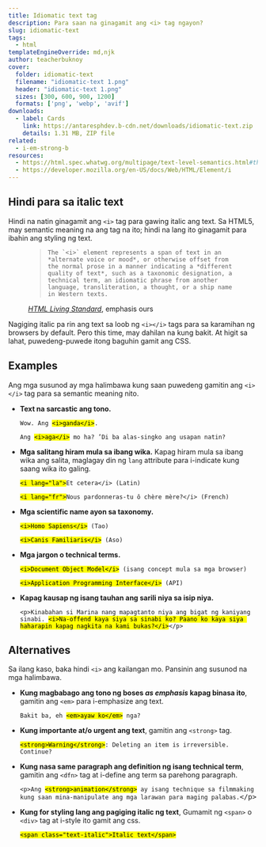 ```yaml
---
title: Idiomatic text tag
description: Para saan na ginagamit ang <i> tag ngayon?
slug: idiomatic-text
tags:
  - html
templateEngineOverride: md,njk
author: teacherbuknoy
cover:
  folder: idiomatic-text
  filename: "idiomatic-text 1.png"
  header: "idiomatic-text 1.png"
  sizes: [300, 600, 900, 1200]
  formats: ['png', 'webp', 'avif']
downloads:
  - label: Cards
    link: https://antaresphdev.b-cdn.net/downloads/idiomatic-text.zip
    details: 1.31 MB, ZIP file
related:
  - i-em-strong-b
resources:
  - https://html.spec.whatwg.org/multipage/text-level-semantics.html#the-i-element
  - https://developer.mozilla.org/en-US/docs/Web/HTML/Element/i
---
```


## Hindi para sa italic text

Hindi na natin ginagamit ang `<i>` tag para gawing italic ang text. Sa HTML5, may semantic meaning na ang tag na ito; hindi na lang ito ginagamit para ibahin ang styling ng text.

<figure class="quote">
  <blockquote>
    
    The `<i>` element represents a span of text in an *alternate voice or mood*, or otherwise offset from the normal prose in a manner indicating a *different quality of text*, such as a taxonomic designation, a technical term, an idiomatic phrase from another language, transliteration, a thought, or a ship name in Western texts.
  
  </blockquote>
  <figcaption>
    <cite><a href="https://html.spec.whatwg.org/multipage/text-level-semantics.html#the-i-element">HTML Living Standard</a></cite>, emphasis ours
  </figcaption>
</figure>

Nagiging italic pa rin ang text sa loob ng `<i></i>` tags para sa karamihan ng browsers by default. Pero this time, may dahilan na kung bakit. At higit sa lahat, puwedeng-puwede itong baguhin gamit ang CSS.

## Examples

Ang mga susunod ay mga halimbawa kung saan puwedeng gamitin ang `<i></i>` tag para sa semantic meaning nito.

<ul class="list--success">
  <li>
    <b>Text na sarcastic ang tono.</b>
    <pre><code>Wow. Ang <mark>&lt;i>ganda&lt;/i></mark>.</code></pre>
    <pre><code>Ang <mark>&lt;i>aga&lt;/i></mark> mo ha? ’Di ba alas-singko ang usapan natin?</code></pre>
  </li>
  <li>
    <b>Mga salitang hiram mula sa ibang wika.</b> Kapag hiram mula sa ibang wika ang salita, maglagay din ng <code>lang</code> attribute para i-indicate kung saang wika ito galing.
    <pre><code><mark>&lt;i lang="la"></mark>Et cetera&lt;/i> (Latin)</code></pre>
    <pre><code><mark>&lt;i lang="fr"></mark>Nous pardonneras-tu ô chère mère?&lt;/i> (French)</code></pre>
  </li>
  <li>
    <b>Mga scientific name ayon sa taxonomy.</b>
    <pre><code><mark>&lt;i>Homo Sapiens&lt;/i></mark> (Tao)</code></pre>
    <pre><code><mark>&lt;i>Canis Familiaris&lt;/i></mark> (Aso)</code></pre>
  </li>
  <li>
    <b>Mga jargon o technical terms.</b>
    <pre><code><mark>&lt;i>Document Object Model&lt;/i></mark> (isang concept mula sa mga browser)</code></pre>
    <pre><code><mark>&lt;i>Application Programming Interface&lt;/i></mark> (<abbr>API</abbr>)</code></pre>
  </li>
  <li>
    <b>Kapag kausap ng isang tauhan ang sarili niya sa isip niya.</b>
    <pre><code>&lt;p>Kinabahan si Marina nang mapagtanto niya ang bigat ng kaniyang sinabi. <mark>&lt;i>Na-offend kaya siya sa sinabi ko? Paano ko kaya siya haharapin kapag nagkita na kami bukas?&lt;/i></mark>&lt;/p></code></pre>
  </li>
</ul>

## Alternatives

Sa ilang kaso, baka hindi `<i>` ang kailangan mo. Pansinin ang susunod na mga halimbawa.

<ul class="list">
  <li>
    <b>Kung magbabago ang tono ng boses <em>as emphasis</em> kapag binasa ito</b>, gamitin ang <code>&lt;em></code> para i-emphasize ang text.
    <pre><code>Bakit ba, eh <mark>&lt;em>ayaw ko&lt;/em></mark> nga?</code></pre>
  </li>
  <li>
    <b>Kung importante at/o urgent ang text</b>, gamitin ang <code>&lt;strong></code> tag.
    <pre><code><mark>&lt;strong>Warning&lt;/strong></mark>: Deleting an item is irreversible. Continue?</code></pre>
  </li>
  <li>
    <b>Kung nasa same paragraph ang definition ng isang technical term</b>, gamitin ang <code>&lt;dfn></code> tag at i-define ang term sa parehong paragraph.
    <pre><code>&lt;p>Ang <mark>&lt;strong>animation&lt;/strong></mark> ay isang technique sa filmmaking kung saan mina-manipulate ang mga larawan para maging palabas.</code>&lt;/p></pre>
  </li>
  <li>
    <b>Kung for styling lang ang pagiging italic ng text</b>, Gumamit ng <code>&lt;span></code> o <code>&lt;div></code> tag at i-style ito gamit ang css.
    <pre><code><mark>&lt;span class="text-italic">Italic text&lt;/span></mark></code></pre>
  </li>
</ul>